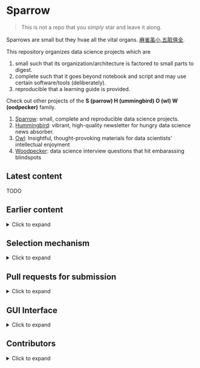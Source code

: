 # Sparrow

> This is not a repo that you *simply* star and leave it along.

Sparrows are small but they hvae all the vital organs. [麻雀虽小,五脏俱全](https://bit.ly/2FMQH54).

This repository organizes data science projects which are 
1. small such that its organization/architecture is factored to small parts to digest.
2. complete such that it goes beyond notebook and script and may use certain software/tools (deliberately).
3. reproducible that a learning guide is provided.

Check out other projects of the **S (parrow) H (ummingbird) O (wl) W (oodpecker)** family.

1. [Sparrow](https://github.com/rongpenl/sparrow):  small, complete and reproducible data science projects.
2. [Hummingbird](https://github.com/rongpenl/hummingbird): vibrant, high-quality newsletter for hungry data science news absorber.
3. [Owl](https://github.com/rongpenl/owl): Insightful, thought-provoking materials for data scientists' intellectual enjoyment
4. [Woodpecker](https://github.com/rongpenl/woodpecker): data science interview questions that hit embarassing blindspots

## Latest content
TODO

## Earlier content

<details>
  <summary>Click to expand</summary>

  TODO
</details>

## Selection mechanism
<details>
  <summary>Click to expand</summary>

  TODO
</details>

## Pull requests for submission
<details>
  <summary>Click to expand</summary>

  TODO
</details>

## GUI Interface
<details>
  <summary>Click to expand</summary>

  TODO
</details>

## Contributors

<details>
  <summary>Click to expand</summary>

  TODO
</details>

